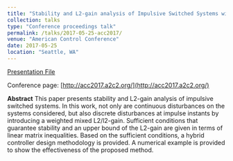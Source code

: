 ```yaml
---
title: "Stability and L2-gain analysis of Impulsive Switched Systems with Average Dwell Time: Application to Hybrid Control"
collection: talks
type: "Conference proceedings talk"
permalink: /talks/2017-05-25-acc2017/
venue: "American Control Conference"
date: 2017-05-25
location: "Seattle, WA"
---
```


[Presentation File](https://positiveban.github.io/files/ACC2017.pdf)

Conference page: [http://acc2017.a2c2.org/](http://acc2017.a2c2.org/)

__Abstract__
This paper presents stability and L2-gain analysis of impulsive switched systems. In this work, not only are continuous disturbances on the systems considered, but also discrete disturbances at impulse instants by introducing a weighted mixed L2/l2-gain. Sufficient conditions that guarantee stability and an upper bound of the L2-gain are given in terms of linear matrix inequalities. Based on the sufficient conditions, a hybrid controller design methodology is provided. A numerical example is provided to show the effectiveness of the proposed method.
